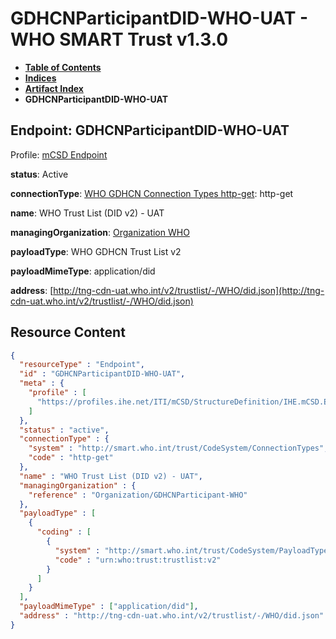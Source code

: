 # GDHCNParticipantDID-WHO-UAT - WHO SMART Trust v1.3.0

* [**Table of Contents**](toc.md)
* [**Indices**](indices.md)
* [**Artifact Index**](artifacts.md)
* **GDHCNParticipantDID-WHO-UAT**

## Endpoint: GDHCNParticipantDID-WHO-UAT

Profile: [mCSD Endpoint](https://profiles.ihe.net/ITI/mCSD/4.0.0/StructureDefinition-IHE.mCSD.Endpoint.html)

**status**: Active

**connectionType**: [WHO GDHCN Connection Types http-get](CodeSystem-ConnectionTypes.md#ConnectionTypes-http-get): http-get

**name**: WHO Trust List (DID v2) - UAT

**managingOrganization**: [Organization WHO](Organization-GDHCNParticipant-WHO.md)

**payloadType**: WHO GDHCN Trust List v2

**payloadMimeType**: application/did

**address**: [http://tng-cdn-uat.who.int/v2/trustlist/-/WHO/did.json](http://tng-cdn-uat.who.int/v2/trustlist/-/WHO/did.json)



## Resource Content

```json
{
  "resourceType" : "Endpoint",
  "id" : "GDHCNParticipantDID-WHO-UAT",
  "meta" : {
    "profile" : [
      "https://profiles.ihe.net/ITI/mCSD/StructureDefinition/IHE.mCSD.Endpoint"
    ]
  },
  "status" : "active",
  "connectionType" : {
    "system" : "http://smart.who.int/trust/CodeSystem/ConnectionTypes",
    "code" : "http-get"
  },
  "name" : "WHO Trust List (DID v2) - UAT",
  "managingOrganization" : {
    "reference" : "Organization/GDHCNParticipant-WHO"
  },
  "payloadType" : [
    {
      "coding" : [
        {
          "system" : "http://smart.who.int/trust/CodeSystem/PayloadTypes",
          "code" : "urn:who:trust:trustlist:v2"
        }
      ]
    }
  ],
  "payloadMimeType" : ["application/did"],
  "address" : "http://tng-cdn-uat.who.int/v2/trustlist/-/WHO/did.json"
}

```
